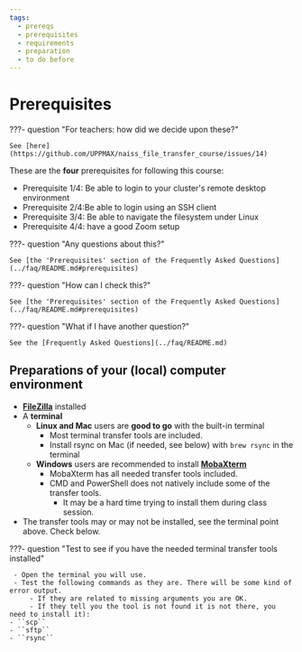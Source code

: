 ```yaml
---
tags:
  - prereqs
  - prerequisites
  - requirements
  - preparation
  - to do before
---
```


# Prerequisites

???- question "For teachers: how did we decide upon these?"

    See [here](https://github.com/UPPMAX/naiss_file_transfer_course/issues/14)

These are the **four** prerequisites for following this course:

- Prerequisite 1/4:
  Be able to login to your cluster's remote desktop environment
- Prerequisite 2/4:Be able to login using an SSH client
- Prerequisite 3/4: Be able to navigate the filesystem under Linux
- Prerequisite 4/4: have a good Zoom setup

???- question "Any questions about this?"

    See [the 'Prerequisites' section of the Frequently Asked Questions](../faq/README.md#prerequisites)

???- question "How can I check this?"

    See [the 'Prerequisites' section of the Frequently Asked Questions](../faq/README.md#prerequisites)

???- question "What if I have another question?"

    See the [Frequently Asked Questions](../faq/README.md)

## Preparations of your (local) computer environment

- **[FileZilla](https://filezilla-project.org/download.php?type=client)** installed
- A **terminal**
    - **Linux and Mac** users are **good to go** with the built-in terminal
        - Most terminal transfer tools are included.
        - Install rsync on Mac (if needed, see below) with ``brew rsync`` in the terminal
    - **Windows** users are recommended to install [**MobaXterm**](https://mobaxterm.mobatek.net/)
        - MobaXterm has all needed transfer tools included.
        - CMD and PowerShell does not natively include some of the transfer tools.
            - It may be a hard time trying to install them during class session.
- The transfer tools may or may not be installed,
see the terminal point above. Check below.

???- question "Test to see if you have the needed terminal transfer tools installed"

     - Open the terminal you will use.
     - Test the following commands as they are. There will be some kind of error output.
         - If they are related to missing arguments you are OK.
         - If they tell you the tool is not found it is not there, you need to install it):
    - ``scp``
    - ``sftp``
    - ``rsync``
